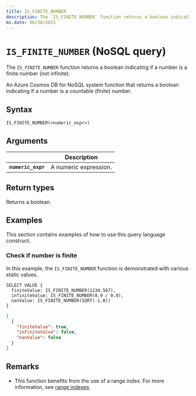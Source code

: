 ```yaml
---
title: IS_FINITE_NUMBER
description: The `IS_FINITE_NUMBER` function returns a boolean indicating if a number is a finite number (not infinite).
ms.date: 06/30/2025
---
```


# `IS_FINITE_NUMBER` (NoSQL query)

The `IS_FINITE_NUMBER` function returns a boolean indicating if a number is a finite number (not infinite).

An Azure Cosmos DB for NoSQL system function that returns a boolean indicating if a number is a countable (finite) number.

## Syntax

```nosql
IS_FINITE_NUMBER(<numeric_expr>)
```

## Arguments

| | Description |
| --- | --- |
| **`numeric_expr`** | A numeric expression. |

## Return types

Returns a boolean.

## Examples

This section contains examples of how to use this query language construct.

### Check if number is finite

In this example, the `IS_FINITE_NUMBER` function is demonstrated with various static values.

```nosql
SELECT VALUE {
  finiteValue: IS_FINITE_NUMBER(1234.567),
  infiniteValue: IS_FINITE_NUMBER(8.9 / 0.0),
  nanValue: IS_FINITE_NUMBER(SQRT(-1.0))
}
```

```json
[
  {
    "finiteValue": true,
    "infiniteValue": false,
    "nanValue": false
  }
]
```

## Remarks

- This function benefits from the use of a range index. For more information, see [range indexes](/azure/cosmos-db/index-policy#includeexclude-strategy).
